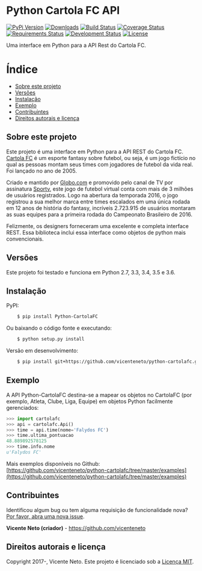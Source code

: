 # Python Cartola FC API

[![PyPi Version](https://img.shields.io/pypi/v/python-cartolafc.svg)](https://pypi.python.org/pypi/python-cartolafc)
[![Downloads](https://img.shields.io/pypi/dm/python-cartolafc.svg)](https://pypi.python.org/pypi/python-cartolafc)
[![Build Status](https://travis-ci.org/vicenteneto/python-cartolafc.svg?branch=master)](https://travis-ci.org/vicenteneto/python-cartolafc)
[![Coverage Status](https://coveralls.io/repos/github/vicenteneto/python-cartolafc/badge.svg?branch=master)](https://coveralls.io/github/vicenteneto/python-cartolafc?branch=master)
[![Requirements Status](https://requires.io/github/vicenteneto/python-cartolafc/requirements.svg?branch=master)](https://requires.io/github/vicenteneto/python-cartolafc/requirements/?branch=master)
[![Development Status](http://img.shields.io/:status-production/stable-brightgreen.svg)](https://github.com/vicenteneto/python-cartolafc)
[![License](http://img.shields.io/:license-mit-blue.svg)](https://github.com/vicenteneto/python-cartolafc/blob/master/LICENSE)

Uma interface em Python para a API Rest do Cartola FC.


# Índice

- [Sobre este projeto](#sobre-este-projeto)
- [Versões](#versoes)
- [Instalação](#instalacao)
- [Exemplo](#exemplo)
- [Contribuintes](#contribuintes)
- [Direitos autorais e licença](#direitos-autorais-e-licenca)


## Sobre este projeto

Este projeto é uma interface em Python para a API REST do Cartola FC. [Cartola FC](https://cartolafc.globo.com/) é um 
esporte fantasy sobre futebol, ou seja, é um jogo fictício no qual as pessoas montam seus times com jogadores de futebol 
da vida real. Foi lançado no ano de 2005.

Criado e mantido por [Globo.com](http://www.globo.com/) e promovido pelo canal de TV por assinatura 
[Sportv](http://sportv.globo.com/), este jogo de futebol virtual conta com mais de 3 milhões de usuários registrados. 
Logo na abertura da temporada 2016, o jogo registrou a sua melhor marca entre times escalados em uma única rodada em 12 
anos de história do fantasy, incríveis 2.723.915 de usuários montaram as suas equipes para a primeira rodada do 
Campeonato Brasileiro de 2016.

Felizmente, os designers forneceram uma excelente e completa interface REST. Essa biblioteca inclui essa interface como 
objetos de python mais convencionais.


## Versões

Este projeto foi testado e funciona em Python 2.7, 3.3, 3.4, 3.5 e 3.6.


## Instalação

PyPI:

```bash
    $ pip install Python-CartolaFC
```

Ou baixando o código fonte e executando:

```bash
    $ python setup.py install
```

Versão em desenvolvimento:

```bash
    $ pip install git+https://github.com/vicenteneto/python-cartolafc.git#egg=Python-CartolaFC
```


## Exemplo

A API Python-CartolaFC destina-se a mapear os objetos no CartolaFC (por exemplo, Atleta, Clube, Liga, Equipe) em objetos 
Python facilmente gerenciados:

```python
>>> import cartolafc
>>> api = cartolafc.Api()
>>> time = api.time(nome='Falydos FC')
>>> time.ultima_pontuacao
48.889892578125
>>> time.info.nome
u'Falydos FC'
```

Mais exemplos disponíveis no Github:
[https://github.com/vicenteneto/python-cartolafc/tree/master/examples](https://github.com/vicenteneto/python-cartolafc/tree/master/examples)


## Contribuintes

Identificou algum bug ou tem alguma requisição de funcionalidade nova?
[Por favor, abra uma nova issue](https://github.com/vicenteneto/python-cartolafc/issues/new>).

**Vicente Neto (criador)** - <https://github.com/vicenteneto><br/>


## Direitos autorais e licença

Copyright 2017-, Vicente Neto. Este projeto é licenciado sob a 
[Licença MIT](https://github.com/vicenteneto/python-cartolafc/blob/master/LICENSE).
